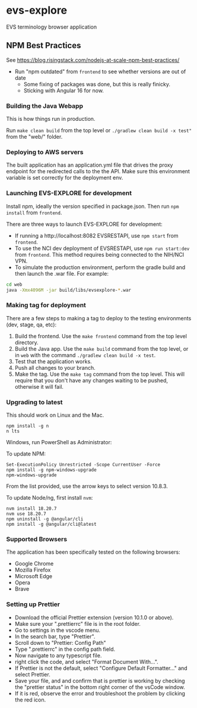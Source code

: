 # evs-explore

EVS terminology browser application

## NPM Best Practices

See https://blog.risingstack.com/nodejs-at-scale-npm-best-practices/

* Run "npm outdated" from `frontend` to see whether versions are out of date
  * Some fixing of packages was done, but this is really finicky.
  * Sticking with Angular 16 for now.

### Building the Java Webapp

This is how things run in production.

Run `make clean build` from the top level or `./gradlew clean build -x test"` from the "web/" folder.

### Deploying to AWS servers

The built application has an application.yml file that drives the proxy endpoint for the redirected
calls to the the API.  Make sure this environment variable is set correctly for the deployment env.


### Launching EVS-EXPLORE for development

Install npm, ideally the version specified in package.json. Then run `npm install` from `frontend`.

There are three ways to launch EVS-EXPLORE for development:

* If running a http://localhost:8082 EVSRESTAPI, use `npm start` from `frontend`.
* To use the NCI dev deployment of EVSRESTAPI, use `npm run start:dev` from `frontend`. This method requires being connected to the NIH/NCI VPN.
* To simulate the production environment, perform the gradle build and then launch the .war file.  For example:

```bash
cd web
java -Xmx4096M -jar build/libs/evsexplore-*.war
```

### Making tag for deployment

There are a few steps to making a tag to deploy to the testing environments (dev, stage, qa, etc):
1. Build the frontend. Use the `make frontend` command from the top level directory.
2. Build the Java app. Use the `make build` command from the top level, or in `web` with the command `./gradlew clean build -x test`.
3. Test that the application works.
4. Push all changes to your branch.
5. Make the tag. Use the `make tag` command from the top level. This will require that you don't have any changes waiting to be pushed, otherwise it will fail.

### Upgrading to latest

This should work on Linux and the Mac.

```
npm install -g n
n lts
```

Windows, run PowerShell as Administrator:

To update NPM:

```
Set-ExecutionPolicy Unrestricted -Scope CurrentUser -Force
npm install -g npm-windows-upgrade
npm-windows-upgrade
```

From the list provided, use the arrow keys to select version 10.8.3.

To update Node/ng, first install `nvm`:

```
nvm install 18.20.7
nvm use 18.20.7
npm uninstall -g @angular/cli
npm install -g @angular/cli@latest
```

### Supported Browsers
The application has been specifically tested on the following browsers:

* Google Chrome
* Mozilla Firefox
* Microsoft Edge
* Opera
* Brave

### Setting up Prettier

- Download the official Prettier extension (version 10.1.0 or above).
- Make sure your ".prettierrc" file is in the root folder.
- Go to settings in the vscode menu.
- In the search bar, type "Prettier".
- Scroll down to "Prettier: Config Path"
- Type ".prettierrc" in the config path field.
- Now navigate to any typescript file.
- right click the code, and select "Format Document With...".
- If Prettier is not the default, select "Configure Default Formatter..." and select Prettier.
- Save your file, and and confirm that is prettier is working by checking the "prettier status" in the bottom right corner of the vsCode window.
- If it is red, observe the error and troubleshoot the problem by clicking the red icon.
